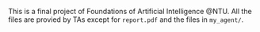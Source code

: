 This is a final project of Foundations of Artificial Intelligence @NTU. All the files are provied by TAs except for `report.pdf` and the files in `my_agent/`.
